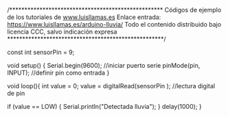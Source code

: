 /***************************************************
Códigos de ejemplo de los tutoriales de www.luisllamas.es
Enlace entrada: https://www.luisllamas.es/arduino-lluvia/
Todo el contenido distribuido bajo licencia CCC, salvo indicación expresa
****************************************************/

const int sensorPin = 9;

void setup() {
  Serial.begin(9600);   //iniciar puerto serie
  pinMode(pin, INPUT);  //definir pin como entrada
}
 
void loop(){
  int value = 0;
  value = digitalRead(sensorPin );  //lectura digital de pin
 
  if (value == LOW) {
      Serial.println("Detectada lluvia");
  }
  delay(1000);
}